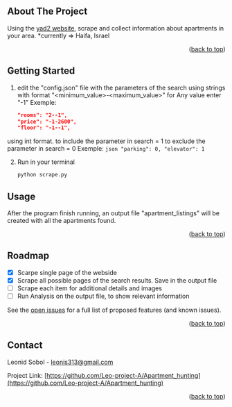 
<a name="readme-top"></a>

<!-- ABOUT THE PROJECT -->
## About The Project

Using the [yad2 website](https://www.yad2.co.il/), scrape and collect information about apartments in your area.
*currently => Haifa, Israel

<p align="right">(<a href="#readme-top">back to top</a>)</p>

<!-- GETTING STARTED -->
## Getting Started

1. edit the "config.json" file with the parameters of the search
  using strings with format "<minimum_value>-<maximum_value>"
  for Any value enter "-1"
  Exemple:
    ```json
    "rooms": "2--1",
    "price": "-1-2600",
    "floor": "-1--1",
    ```
  using int format.
  to include the parameter in search = 1
  to exclude the parameter in search = 0
  Exemple:
    ```json
    "parking": 0,
    "elevator": 1
    ```

2. Run in your terminal
   ```sh
   python scrape.py
   ```

<!-- USAGE EXAMPLES -->
## Usage

After the program finish running, an output file "apartment_listings" will be created with all the apartments found.

<p align="right">(<a href="#readme-top">back to top</a>)</p>

<!-- ROADMAP -->
## Roadmap

- [x] Scarpe single page of the webside
- [x] Scrape all possible pages of the search results. Save in the output file
- [ ] Scrape each item for additional details and images
- [ ] Run Analysis on the output file, to show relevant information

See the [open issues](https://github.com/Leo-project-A/Apartment_hunting/issues) for a full list of proposed features (and known issues).

<p align="right">(<a href="#readme-top">back to top</a>)</p>

<!-- CONTACT -->
## Contact

Leonid Sobol - leonis313@gmail.com

Project Link: [https://github.com/Leo-project-A/Apartment_hunting](https://github.com/Leo-project-A/Apartment_hunting)

<p align="right">(<a href="#readme-top">back to top</a>)</p>